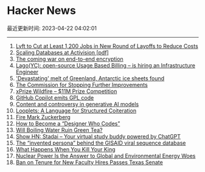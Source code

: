 # Hacker News

最近更新时间: 2023-04-22 04:02:01

--- 
1. [Lyft to Cut at Least 1,200 Jobs in New Round of Layoffs to Reduce Costs](https://www.wsj.com/articles/lyft-to-cut-at-least-1-200-jobs-in-new-round-of-layoffs-to-reduce-costs-da423e53) 
2. [Scaling Databases at Activision [pdf]](https://static.sched.com/hosted_files/kccnceu2023/3d/KubeCon-2023-Scaling-Databases-Activision.pdf) 
3. [The coming war on end-to-end encryption](https://community.qbix.com/t/the-coming-war-on-end-to-end-encryption/214) 
4. [Lago(YC): open-source Usage Based Billing – is hiring an Infrastructure Engineer](https://www.ycombinator.com/companies/lago/jobs/YL8DQw4-infrastructure-engineer) 
5. [&#x27;Devastating&#x27; melt of Greenland, Antarctic ice sheets found](https://phys.org/news/2023-04-devastating-greenland-antarctic-ice-sheets.html) 
6. [The Commission for Stopping Further Improvements](https://rootsofprogress.org/isambard-brunel-on-engineering-standards) 
7. [xPrize Wildfire – $11M Prize Competition](https://www.xprize.org/prizes/wildfire) 
8. [GitHub Copilot emits GPL code](https://codeium.com/blog/copilot-trains-on-gpl-codeium-does-not) 
9. [Content and controversy in generative AI models](http://marble.onl/posts/content-and-controversy-in-generative-ai.html) 
10. [Looplets: A Language for Structured Coiteration](https://dl.acm.org/doi/10.1145/3579990.3580020) 
11. [Fire Mark Zuckerberg](https://ez.substack.com/p/fire-mark-zuckerberg) 
12. [How to Become a “Designer Who Codes”](https://publication.design.systems/how-to-become-a-designer-who-codes-52ae97f60d68?gi=81198e6b14b3) 
13. [Will Boiling Water Ruin Green Tea?](https://www.myjapanesegreentea.com/will-boiling-water-ruin-green-tea) 
14. [Show HN: Stadai – Your virtual study buddy powered by ChatGPT](https://www.stadai.com/) 
15. [The “invented persona” behind the GISAID viral sequence database](https://www.science.org/content/article/invented-persona-behind-key-pandemic-database) 
16. [What Happens When You Kill Your King](https://www.newyorker.com/magazine/2023/04/24/the-blazing-world-jonathan-healey-book-review) 
17. [Nuclear Power Is the Answer to Global and Environmental Energy Woes](https://nationalinterest.org/feature/nuclear-power-answer-global-and-environmental-energy-woes-206418) 
18. [Ban on Tenure for New Faculty Hires Passes Texas Senate](https://www.chronicle.com/article/ban-on-tenure-for-new-faculty-hires-passes-texas-senate) 
